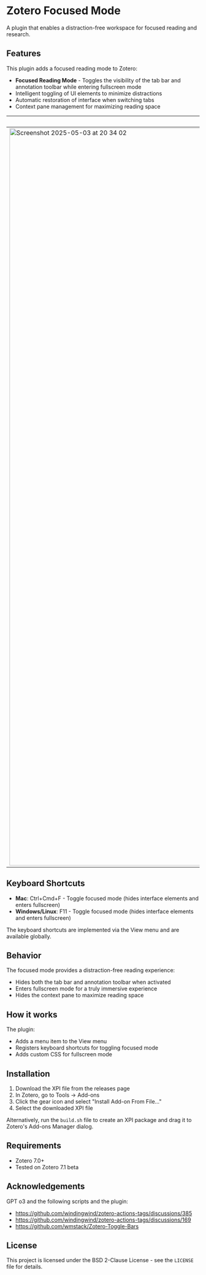 # Zotero Focused Mode

A plugin that enables a distraction-free workspace for focused reading and research.

## Features

This plugin adds a focused reading mode to Zotero:
- **Focused Reading Mode** - Toggles the visibility of the tab bar and annotation toolbar while entering fullscreen mode
- Intelligent toggling of UI elements to minimize distractions
- Automatic restoration of interface when switching tabs
- Context pane management for maximizing reading space

| Before  | After |
| ------------- | ------------- |
|<img width="1920" alt="Screenshot 2025-05-03 at 20 34 02" src="https://github.com/user-attachments/assets/37dd4792-64db-4463-b420-2a1c9a1fd8b4" /> | <img width="1920" alt="Screenshot 2025-05-03 at 11 09 23" src="https://github.com/user-attachments/assets/cf66c320-5bfa-407e-a4a0-d4130202e809" /> |

## Keyboard Shortcuts

- **Mac**: Ctrl+Cmd+F - Toggle focused mode (hides interface elements and enters fullscreen)
- **Windows/Linux**: F11 - Toggle focused mode (hides interface elements and enters fullscreen)

The keyboard shortcuts are implemented via the View menu and are available globally.

## Behavior

The focused mode provides a distraction-free reading experience:
- Hides both the tab bar and annotation toolbar when activated
- Enters fullscreen mode for a truly immersive experience
- Hides the context pane to maximize reading space

## How it works

The plugin:
- Adds a menu item to the View menu
- Registers keyboard shortcuts for toggling focused mode
- Adds custom CSS for fullscreen mode

## Installation

1. Download the XPI file from the releases page
2. In Zotero, go to Tools → Add-ons
3. Click the gear icon and select "Install Add-on From File..."
4. Select the downloaded XPI file

Alternatively, run the `build.sh` file to create an XPI package and drag it to Zotero's Add-ons Manager dialog.

## Requirements

- Zotero 7.0+
- Tested on Zotero 7.1 beta

## Acknowledgements

GPT o3 and the following scripts and the plugin:
- https://github.com/windingwind/zotero-actions-tags/discussions/385
- https://github.com/windingwind/zotero-actions-tags/discussions/169
- https://github.com/wmstack/Zotero-Toggle-Bars

## License

This project is licensed under the BSD 2-Clause License - see the `LICENSE` file for details.
